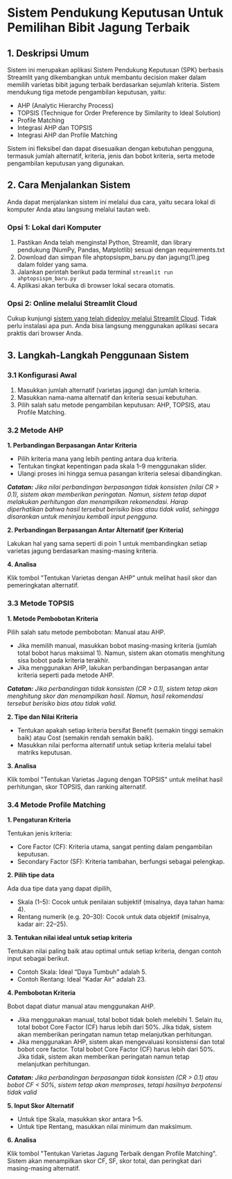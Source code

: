 # Sistem Pendukung Keputusan Untuk Pemilihan Bibit Jagung Terbaik
## 1. Deskripsi Umum
Sistem ini merupakan aplikasi Sistem Pendukung Keputusan (SPK) berbasis Streamlit yang dikembangkan untuk membantu decision maker dalam memilih varietas bibit jagung terbaik berdasarkan sejumlah kriteria. Sistem mendukung tiga metode pengambilan keputusan, yaitu:
*  AHP (Analytic Hierarchy Process)
*  TOPSIS (Technique for Order Preference by Similarity to Ideal Solution)
*  Profile Matching
*  Integrasi AHP dan TOPSIS
*  Integrasi AHP dan Profile Matching

Sistem ini fleksibel dan dapat disesuaikan dengan kebutuhan pengguna, termasuk jumlah alternatif, kriteria, jenis dan bobot kriteria, serta metode pengambilan keputusan yang digunakan.

## 2. Cara Menjalankan Sistem
Anda dapat menjalankan sistem ini melalui dua cara, yaitu secara lokal di komputer Anda atau langsung melalui tautan web.

### Opsi 1: Lokal dari Komputer
1. Pastikan Anda telah menginstal Python, Streamlit, dan library pendukung (NumPy, Pandas, Matplotlib) sesuai dengan requirements.txt
2. Download dan simpan file ahptopsispm_baru.py dan jagung(1).jpeg dalam folder yang sama.
3. Jalankan perintah berikut pada terminal
   `streamlit run ahptopsispm_baru.py`
5. Aplikasi akan terbuka di browser lokal secara otomatis.

### Opsi 2: Online melalui Streamlit Cloud
Cukup kunjungi [sistem yang telah dideploy melalui Streamlit Cloud](https://corn-seeds-decision.streamlit.app/).
Tidak perlu instalasi apa pun. Anda bisa langsung menggunakan aplikasi secara praktis dari browser Anda.

## 3. Langkah-Langkah Penggunaan Sistem
### 3.1 Konfigurasi Awal
1. Masukkan jumlah alternatif (varietas jagung) dan jumlah kriteria.
2. Masukkan nama-nama alternatif dan kriteria sesuai kebutuhan.
3. Pilih salah satu metode pengambilan keputusan: AHP, TOPSIS, atau Profile Matching.
### 3.2 Metode AHP
**1. Perbandingan Berpasangan Antar Kriteria**
   * Pilih kriteria mana yang lebih penting antara dua kriteria.
   * Tentukan tingkat kepentingan pada skala 1–9 menggunakan slider.
   * Ulangi proses ini hingga semua pasangan kriteria selesai dibandingkan.
   
   _**Catatan:** Jika nilai perbandingan berpasangan tidak konsisten (nilai CR > 0.1), sistem akan memberikan peringatan. Namun, sistem tetap dapat melakukan perhitungan dan    menampilkan rekomendasi. Harap diperhatikan bahwa hasil tersebut berisiko bias atau tidak valid, sehingga disarankan untuk meninjau kembali input pengguna._

**2. Perbandingan Berpasangan Antar Alternatif (per Kriteria)**
   
   Lakukan hal yang sama seperti di poin 1 untuk membandingkan setiap varietas jagung berdasarkan masing-masing kriteria.
   
**4. Analisa**
   
   Klik tombol "Tentukan Varietas dengan AHP" untuk melihat hasil skor dan pemeringkatan alternatif.

### 3.3 Metode TOPSIS
**1. Metode Pembobotan Kriteria**

   Pilih salah satu metode pembobotan: Manual atau AHP.
   - Jika memilih manual, masukkan bobot masing-masing kriteria (jumlah total bobot harus maksimal 1). Namun, sistem akan otomatis menghitung sisa bobot pada kriteria terakhir.
   - Jika menggunakan AHP, lakukan perbandingan berpasangan antar kriteria seperti pada metode AHP.
   
   _**Catatan:** Jika perbandingan tidak konsisten (CR > 0.1), sistem tetap akan menghitung skor dan menampilkan hasil. Namun, hasil rekomendasi tersebut berisiko bias atau tidak valid._

**2. Tipe dan Nilai Kriteria**
   * Tentukan apakah setiap kriteria bersifat Benefit (semakin tinggi semakin baik) atau Cost (semakin rendah semakin baik).
   * Masukkan nilai performa alternatif untuk setiap kriteria melalui tabel matriks keputusan.

**3. Analisa**
   
   Klik tombol "Tentukan Varietas Jagung dengan TOPSIS" untuk melihat hasil perhitungan, skor TOPSIS, dan ranking alternatif.

### 3.4 Metode Profile Matching

**1. Pengaturan Kriteria**

   Tentukan jenis kriteria:
   - Core Factor (CF): Kriteria utama, sangat penting dalam pengambilan keputusan.
   - Secondary Factor (SF): Kriteria tambahan, berfungsi sebagai pelengkap.

**2. Pilih tipe data**

Ada dua tipe data yang dapat dipilih,
- Skala (1–5): Cocok untuk penilaian subjektif (misalnya, daya tahan hama: 4).
- Rentang numerik (e.g. 20–30): Cocok untuk data objektif (misalnya, kadar air: 22–25).

**3. Tentukan nilai ideal untuk setiap kriteria**

Tentukan nilai paling baik atau optimal untuk setiap kriteria, dengan contoh input sebagai berikut.
- Contoh Skala: Ideal “Daya Tumbuh” adalah 5.
- Contoh Rentang: Ideal “Kadar Air” adalah 23.

**4. Pembobotan Kriteria**

   Bobot dapat diatur manual atau menggunakan AHP.
   * Jika menggunakan manual, total bobot tidak boleh melebihi 1. Selain itu, total bobot Core Factor (CF) harus lebih dari 50%. Jika tidak, sistem akan memberikan peringatan namun tetap melanjutkan perhitungan.
   * Jika menggunakan AHP, sistem akan mengevaluasi konsistensi dan total bobot core factor. Total bobot Core Factor (CF) harus lebih dari 50%. Jika tidak, sistem akan memberikan peringatan namun tetap melanjutkan perhitungan.
   
   _**Catatan:** Jika perbandingan berpasangan tidak konsisten (CR > 0.1) atau bobot CF < 50%, sistem tetap akan memproses, tetapi hasilnya berpotensi tidak valid_

**5. Input Skor Alternatif**
* Untuk tipe Skala, masukkan skor antara 1–5.
* Untuk tipe Rentang, masukkan nilai minimum dan maksimum.

**6. Analisa**

Klik tombol "Tentukan Varietas Jagung Terbaik dengan Profile Matching". Sistem akan menampilkan skor CF, SF, skor total, dan peringkat dari masing-masing alternatif.

